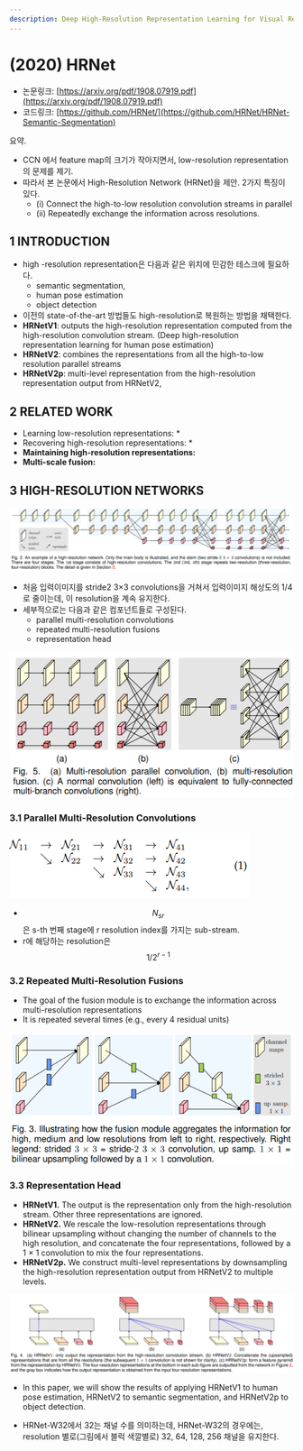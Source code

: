 ```yaml
---
description: Deep High-Resolution Representation Learning for Visual Recognition
---
```


# \(2020\) HRNet

* ​논문링크: [https://arxiv.org/pdf/1908.07919.pdf](https://arxiv.org/pdf/1908.07919.pdf)
* 코드링크: [https://github.com/HRNet/](https://github.com/HRNet/HRNet-Semantic-Segmentation)

요약.

* CCN 에서 feature map의 크기가 작아지면서,  low-resolution representation의 문제를 제기.
* 따라서 본 논문에서 High-Resolution Network \(HRNet\)을 제안. 2가지 특징이 있다.
  * \(i\) Connect the high-to-low resolution convolution streams in parallel
  * \(ii\) Repeatedly exchange the information across resolutions. 

## 1 INTRODUCTION

* high -resolution representation은 다음과 같은 위치에 민감한 테스크에 필요하다.
  * semantic segmentation,
  * human pose estimation
  * object detection
* 이전의 state-of-the-art 방법들도 high-resolution로 복원하는 방법을 채택한다.
* **HRNetV1**: outputs the high-resolution representation computed from the high-resolution convolution stream. \(Deep high-resolution representation learning for human pose estimation\)
* **HRNetV2**: combines the representations from all the high-to-low resolution parallel streams
* **HRNetV2p**:  multi-level representation from the high-resolution representation output from HRNetV2,

## 2 RELATED WORK

* Learning low-resolution representations: 
  * 
* Recovering high-resolution representations:
  * 
* **Maintaining high-resolution representations:**
* **Multi-scale fusion:**

## 3 HIGH-RESOLUTION NETWORKS

![](../.gitbook/assets/image%20%2862%29.png)

* 처음 입력이미지를 stride2 3×3 convolutions을 거쳐서 입력이미지 해상도의 1/4로 줄이는데, 이 resolution을 계속 유지한다.
* 세부적으로는 다음과 같은 컴포넌트들로 구성된다.
  * parallel multi-resolution convolutions
  * repeated multi-resolution fusions
  * representation head

![](../.gitbook/assets/image%20%2854%29.png)

### 3.1 Parallel Multi-Resolution Convolutions

![](../.gitbook/assets/image%20%28113%29.png)

* $$ N_{sr}$$은 s-th 번째 stage에 r resolution index를 가지는 sub-stream.
* r에 해당하는 resolution은 $$ 1/2^{r-1}$$

### 3.2 Repeated Multi-Resolution Fusions

* The goal of the fusion module is to exchange the information across multi-resolution representations
* It is repeated several times \(e.g., every 4 residual units\)

![](../.gitbook/assets/image%20%2830%29.png)

### 3.3 Representation Head

* **HRNetV1.** The output is the representation only from the high-resolution stream. Other three representations are ignored. 
* **HRNetV2.** We rescale the low-resolution representations through bilinear upsampling without changing the number of channels to the high resolution, and concatenate the four representations, followed by a 1 × 1 convolution to mix the four representations.
* **HRNetV2p.** We construct multi-level representations by downsampling the high-resolution representation output from HRNetV2 to multiple levels.

![](../.gitbook/assets/image%20%28123%29.png)

* In this paper, we will show the results of applying HRNetV1 to human pose estimation, HRNetV2 to semantic segmentation, and HRNetV2p to object detection.





* HRNet-W32에서 32는 채널 수를 의미하는데,  HRNet-W32의 경우에는, resolution 별로\(그림에서 블럭 색깔별로\) 32, 64, 128, 256 채널을 유지한다. 





